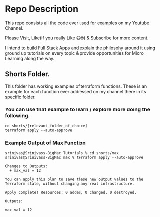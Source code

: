 # Repo Description
This repo consists all the code ever used for examples on my Youtube Channel.

Please Visit, Like(If you really Like 😃🤓) & Subscribe for more content.

I intend to build Full Stack Apps and explain the philosohy around it using ground up tutorials on every topic & provide opportunities for Micro Learning along the way.

## Shorts Folder.

This folder has working examples of terraform functions. These is an example for each function ever addressed on my channel there in its specific folder.

### You can use that example to learn / explore more doing the following.

```
cd shorts/[relevant_folder_of_choice]
terraform apply --auto-approve
```

### Example Output of Max Function

```
srinivas@Srinivass-BigMac Tutorials % cd shorts/max
srinivas@Srinivass-BigMac max % terraform apply --auto-approve

Changes to Outputs:
  + max_val = 12

You can apply this plan to save these new output values to the Terraform state, without changing any real infrastructure.

Apply complete! Resources: 0 added, 0 changed, 0 destroyed.

Outputs:

max_val = 12
```
